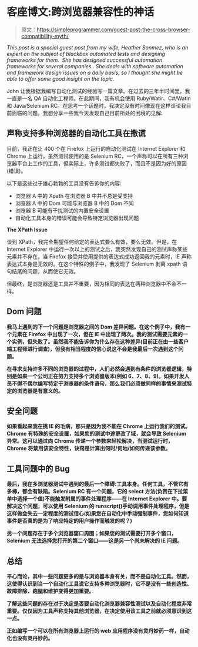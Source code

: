 # 客座博文:跨浏览器兼容性的神话

> 原文：<https://simpleprogrammer.com/guest-post-the-cross-browser-compatibility-myth/>

*This post is a special guest post from my wife, Heather Sonmez, who is an expert on the subject of blackbox automated tests and designing frameworks for them.  She has designed successful automation frameworks for several companies.  She deals with software automation and framework design issues on a daily basis, so I thought she might be able to offer some good insight on the topic.*

John 让我根据我编写自动化测试的经验写一篇文章。在过去的三年半时间里，我一直是一名 QA 自动化工程师。在此期间，我有机会使用 Ruby/Watir、C#/Watin 和 Java/Selenium RC。在思考一个话题时，我决定没有时间像现在这样谈论我目前面临的问题，我想分享一些我今天发现自己目前所处的困境的见解:

## 声称支持多种浏览器的自动化工具在撒谎

目前，我正在让 400 个在 Firefox 上运行的自动化测试在 Internet Explorer 和 Chrome 上运行。虽然测试使用的是 Selenium RC，一个声称可以在所有三种浏览器平台上工作的工具，但实际上，许多测试都失败了，而且不是因为好的原因(错误)。

以下是这些过于雄心勃勃的工具没有告诉你的内容:

*   浏览器 A 中的 Xpath 在浏览器 B 中并不总是受支持
*   浏览器 A 中的 Dom 可能与浏览器 B 中的 Dom 不同
*   浏览器 B 可能有干扰测试的内置安全设置
*   自动化工具本身的错误可能会导致特定浏览器出现问题

**The XPath Issue**

谈到 XPath，我完全期望任何给定的表达式要么有效，要么无效。但是，在 Internet Explorer 中运行一次以上的测试之后，我突然发现自己的测试声称某些元素并不存在。当 Firefox 接受并使用提供的表达式成功返回我的元素时，IE 声称表达式本身是无效的。在这个特殊的例子中，我发现了 Selenium 剥离 xpath 语句结尾的问题，从而使它无效。

但最终，是浏览器还是工具并不重要，因为相同的表达在两种浏览器中不会不一样。

## ******Dom 问题******

****我马上遇到的下一个问题是浏览器之间的 Dom 差异问题。在这个例子中，我有一个元素在 Firefox 中出现了一次，但在 IE 中出现了两次。我的测试需要元素的一个实例，但失败了。虽然我不能告诉你为什么存在这种差异(目前正在由一些客户端工程师进行调查)，但我有相当程度的信心说这不会是我最后一次遇到这个问题。****

****在寻求支持许多不同的浏览器的过程中，人们必然会遇到有条件的浏览器逻辑，特别是如果一个公司正在努力支持多个浏览器版本(例如 6、7、8、9)。如果开发人员不得不偶尔编写特定于浏览器的条件语句，那么我们必须做同样的事情来测试特定的浏览器是有意义的。****

## ********安全问题********

****如果看起来我在挑 IE 的毛病，那只是因为我不能在 Chrome 上运行我们的测试。Chrome 有特殊的安全设置，如果您的测试中途更改了域，就会导致 Selenium 异常。这可以通过向 Chrome 传递一个参数来轻松解决，当测试运行时，Chrome 将禁用该安全特性，诀窍是计算出何时/何地/如何传递该参数。****

## ********工具问题中的 Bug********

****最后，我在多浏览器测试中遇到的最后一个障碍:工具本身。任何工具，不管它有多棒，都会有缺陷。Selenium RC 有一个问题，它的 select 方法(负责在下拉菜单中选择一个值)不能触发附属的事件处理程序——在 Internet Explorer 中。要解决这个问题，可以使用 Selenium 的 runscript()手动调用事件处理程序，但是这样做会失去一定程度的测试信心(如果您在自动化中手动强制事件，您如何知道事件是否真的是为了响应特定的用户操作而触发的呢？)****

****另一个问题存在于多个浏览器窗口周围；如果您的测试需要打开多个窗口，Selenium 无法选择您打开的第二个窗口——这是另一个尚未解决的 IE 问题。****

## ********总结********

****平心而论，其中一些问题更多的是与浏览器本身有关，而不是自动化工具。然而，这使得认识到当一个自动化工具说它支持多种浏览器时，它不是没有一些创造性、故障排除、跑腿和维护变得更加重要。****

****了解这些问题的存在对于决定是否要自动化浏览器兼容性测试以及自动化程度非常重要。仅仅因为工具声称支持其他浏览器，在决定使用该工具之前就必须意识到这一点。****

****正如编写一个可以在所有浏览器上运行的 web 应用程序没有灵丹妙药一样，自动化也没有灵丹妙药。****